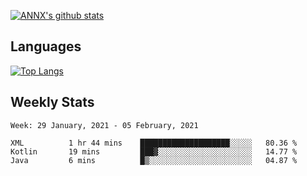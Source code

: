 [![ANNX's github stats](https://github-readme-stats.vercel.app/api?username=NXAN2901&count_private=true&show_icons=true&theme=vue)](https://github.com/NXAN2901)

## Languages
[![Top Langs](https://github-readme-stats.vercel.app/api/top-langs/?username=NXAN2901)](https://github.com/NXAN2901)

## Weekly Stats
<!--START_SECTION:waka-->
```text
Week: 29 January, 2021 - 05 February, 2021

XML          1 hr 44 mins    ████████████████████░░░░░   80.36 % 
Kotlin       19 mins         ███▓░░░░░░░░░░░░░░░░░░░░░   14.77 % 
Java         6 mins          █▒░░░░░░░░░░░░░░░░░░░░░░░   04.87 % 
```
<!--END_SECTION:waka-->
